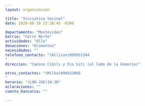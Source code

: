 ```yaml
---
layout: organizacion

title: "Iniciativa Vecinal"
date: 2020-08-10 23:30:45 -0300

departamento: "Montevideo"
barrio: "Cerro Norte"
actividades: "Olla"
donaciones: "Alimentos"
necesidades: ""
telefono_contacto: "(Allison)095051344
"
direccion: "Camino Cibils y Fco Siti (al lado de la Gomería)"

otros_contactos: "(Milka)096933066
"
horario: "(LUN-JUE)18:30"
aclaraciones: ""
cuenta_bancaria: ""

---
```

